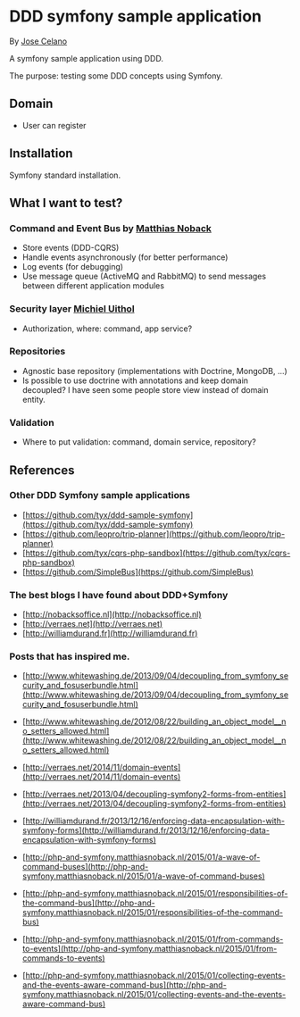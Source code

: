 # DDD symfony sample application

By [Jose Celano](http://josecelano.com/)

A symfony sample application using DDD.

The purpose: testing some DDD concepts using Symfony.

## Domain

- User can register

## Installation

Symfony standard installation.

## What I want to test?

### Command and Event Bus by [Matthias Noback](http://php-and-symfony.matthiasnoback.nl/)

- Store events (DDD-CQRS)
- Handle events asynchronously (for better performance)
- Log events (for debugging)
- Use message queue (ActiveMQ and RabbitMQ) to send messages between different application modules

### Security layer [Michiel Uithol](http://www.utwente.nl/ewi/trese/graduation_projects/2008/Uithol.pdf)

- Authorization, where: command, app service?

### Repositories

- Agnostic base repository (implementations with Doctrine, MongoDB, ...)
- Is possible to use doctrine with annotations and keep domain decoupled? I have seen some people store view instead of domain entity.

### Validation

- Where to put validation: command, domain service, repository?

## References

### Other DDD Symfony sample applications

- [https://github.com/tyx/ddd-sample-symfony](https://github.com/tyx/ddd-sample-symfony)
- [https://github.com/leopro/trip-planner](https://github.com/leopro/trip-planner)
- [https://github.com/tyx/cqrs-php-sandbox](https://github.com/tyx/cqrs-php-sandbox)
- [https://github.com/SimpleBus](https://github.com/SimpleBus)

### The best blogs I have found about DDD+Symfony

- [http://nobacksoffice.nl](http://nobacksoffice.nl)
- [http://verraes.net](http://verraes.net)
- [http://williamdurand.fr](http://williamdurand.fr)

### Posts that has inspired me.

- [http://www.whitewashing.de/2013/09/04/decoupling_from_symfony_security_and_fosuserbundle.html](http://www.whitewashing.de/2013/09/04/decoupling_from_symfony_security_and_fosuserbundle.html)
- [http://www.whitewashing.de/2012/08/22/building_an_object_model__no_setters_allowed.html](http://www.whitewashing.de/2012/08/22/building_an_object_model__no_setters_allowed.html)

- [http://verraes.net/2014/11/domain-events](http://verraes.net/2014/11/domain-events)
- [http://verraes.net/2013/04/decoupling-symfony2-forms-from-entities](http://verraes.net/2013/04/decoupling-symfony2-forms-from-entities)

- [http://williamdurand.fr/2013/12/16/enforcing-data-encapsulation-with-symfony-forms](http://williamdurand.fr/2013/12/16/enforcing-data-encapsulation-with-symfony-forms)

- [http://php-and-symfony.matthiasnoback.nl/2015/01/a-wave-of-command-buses](http://php-and-symfony.matthiasnoback.nl/2015/01/a-wave-of-command-buses)
- [http://php-and-symfony.matthiasnoback.nl/2015/01/responsibilities-of-the-command-bus](http://php-and-symfony.matthiasnoback.nl/2015/01/responsibilities-of-the-command-bus)
- [http://php-and-symfony.matthiasnoback.nl/2015/01/from-commands-to-events](http://php-and-symfony.matthiasnoback.nl/2015/01/from-commands-to-events)
- [http://php-and-symfony.matthiasnoback.nl/2015/01/collecting-events-and-the-events-aware-command-bus](http://php-and-symfony.matthiasnoback.nl/2015/01/collecting-events-and-the-events-aware-command-bus)